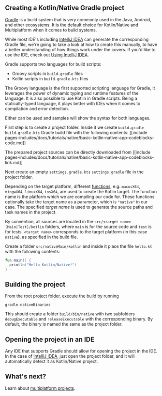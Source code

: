 [//]: # (title: Hello Kotlin/Native using Gradle)


<!--- To become a How-To. Need to change type to new "HowTo" --->


## Creating a Kotlin/Native Gradle project

[Gradle](https://gradle.org) is a build system that is very commonly used in the Java, Android, and other ecosystems. It is the default choice for Kotlin/Native and Multiplatform
when it comes to build systems.

While most IDE's including [IntelliJ IDEA](https://www.jetbrains.com/idea) can generate the corresponding Gradle file, we're going to
take a look at how to create this manually, to have a better understanding of how things work under the covers. If you'd like to use the IDE, check out
[Using IntelliJ IDEA](using-intellij-idea.md).


Gradle supports two languages for build scripts:

- Groovy scripts in `build.gradle` files
- Kotlin scripts in `build.gradle.kts` files

The Groovy language is the first supported scripting language for Gradle,
it leverages the power of dynamic typing and runtime features of the language. It is also possible to use Kotlin in Gradle scripts. Being a statically-typed language, it plays better with IDEs when
it comes to compilation and error detection.

Either can be used and samples will show the syntax for both languages.

First step is to create a project folder. Inside it we create
<span class="multi-language-span" data-lang="groovy">
`build.gradle`
</span>
<span class="multi-language-span" data-lang="kotlin">
`build.gradle.kts`
</span>
Gradle build file with the following contents:
[[include pages-includes/docs/tutorials/native/basic-kotlin-native-app-codeblocks-code.md]]

The prepared project sources can be directly downloaded from
[[include pages-includes/docs/tutorials/native/basic-kotlin-native-app-codeblocks-link.md]]

Next create an empty
<span class="multi-language-span" data-lang="kotlin">
`settings.gradle.kts`
</span><span class="multi-language-span" data-lang="groovy">
`settings.gradle`
</span>
file in the project folder.

Depending on the target platform, different [functions](/docs/reference/mpp-intro.md),
e.g. `macosX64`, `mingwX64`, `linuxX64`, `iosX64`,
are used to create the Kotlin target. The function name is the platform which we are compiling our code for.
These functions optionally take the target name as a parameter, which is `"native"` in our case.
The specified _target name_ is used to generate the source paths and task names in the project.

By convention, all sources are located in the `src/<target name>[Main|Test]/kotlin` folders, where `main` is for the source code
and `test` is for tests. `<target name>` corresponds to the target platform (in this case `native`), as specified in the build file.

Create a folder `src/nativeMain/kotlin` and inside it place the file `hello.kt` with the following contents:



```kotlin
fun main() {
  println("Hello Kotlin/Native!")
}
```



## Building the project

From the root project folder, execute the build by running

`gradle nativeBinaries`

This should create a folder `build/bin/native` with two subfolders `debugExecutable` and `releaseExecutable` with the corresponding binary.
By default, the binary is named the same as the project folder.


## Opening the project in an IDE

Any IDE that supports Gradle should allow for opening the project in the IDE. In the case of [IntelliJ IDEA](https://www.jetbrains.com/idea), just open the project folder, and it will automatically
detect it as Kotlin/Native project.

## What's next?

Learn about [multiplatform projects](/docs/reference/mpp-discover-project.md).
